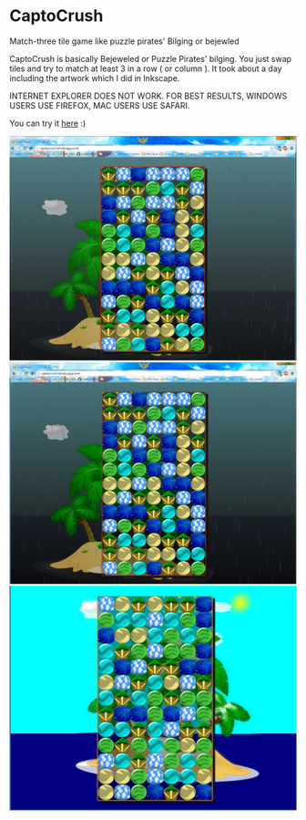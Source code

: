 CaptoCrush
==========

Match-three tile game like puzzle pirates' Bilging or bejewled

CaptoCrush is basically Bejeweled or Puzzle Pirates' bilging.
You just swap tiles and try to match at least 3 in a row ( or column ).
It took about a day including the artwork which I did in Inkscape.

INTERNET EXPLORER DOES NOT WORK. FOR BEST RESULTS, WINDOWS USERS USE FIREFOX,
MAC USERS USE SAFARI.

You can try it <a href="http://captocrush.herokuapp.com/">here</a> :)

<img src="CrushProgress3.png" />
<img src="CrushProgress2.png" />
<img src="CrushProgress1.png" />